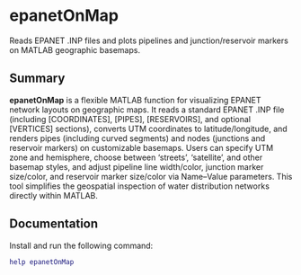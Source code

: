 # epanetOnMap
Reads EPANET .INP files and plots pipelines and junction/reservoir markers on MATLAB geographic basemaps.

## Summary
**epanetOnMap** is a flexible MATLAB function for visualizing EPANET network layouts on geographic maps. It reads a standard EPANET .INP file (including [COORDINATES], [PIPES], [RESERVOIRS], and optional [VERTICES] sections), converts UTM coordinates to latitude/longitude, and renders pipes (including curved segments) and nodes (junctions and reservoir markers) on customizable basemaps. Users can specify UTM zone and hemisphere, choose between ‘streets’, ‘satellite’, and other basemap styles, and adjust pipeline line width/color, junction marker size/color, and reservoir marker size/color via Name–Value parameters. This tool simplifies the geospatial inspection of water distribution networks directly within MATLAB.

## Documentation
Install and run the following command:
```matlab
help epanetOnMap

